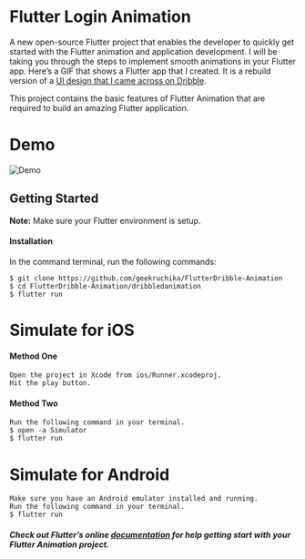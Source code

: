 
# Flutter Login Animation

A new open-source Flutter project that enables the developer to quickly get started with the Flutter animation and application development. I will be taking you through the steps to implement smooth animations in your Flutter app. Here’s a GIF that shows a Flutter app that I created. It is a rebuild version of a [UI design that I came across on Dribble](https://dribbble.com/shots/1945593-Login-Home-Screen).

This project contains the basic features of Flutter Animation that are required to build an amazing Flutter application.

# Demo
![Demo](https://github.com/geekruchika/FlutterDribble-Animation/blob/master/dribbledanimation/ScreenGif/Login_Animation.gif)

## Getting Started
**Note:** Make sure your Flutter environment is setup.

#### Installation

In the command terminal, run the following commands:

    $ git clone https://github.com/geekruchika/FlutterDribble-Animation
    $ cd FlutterDribble-Animation/dribbledanimation
    $ flutter run

# Simulate for iOS
#### Method One
    
    Open the project in Xcode from ios/Runner.xcodeproj.
    Hit the play button.

#### Method Two

    Run the following command in your terminal.
    $ open -a Simulator
    $ flutter run

# Simulate for Android

    Make sure you have an Android emulator installed and running.
    Run the following command in your terminal.
    $ flutter run

##### Check out Flutter’s online [documentation](http://flutter.io/) for help getting start with your Flutter Animation project.